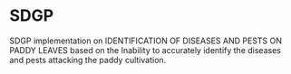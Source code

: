 # SDGP
SDGP implementation on IDENTIFICATION OF DISEASES AND PESTS ON PADDY LEAVES based on the Inability to accurately identify the diseases and pests attacking the paddy cultivation.
